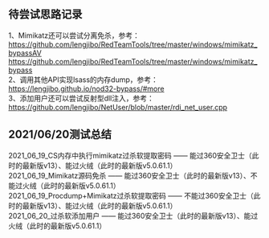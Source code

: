 ## 待尝试思路记录
1、Mimikatz还可以尝试分离免杀，参考：  
https://github.com/lengjibo/RedTeamTools/tree/master/windows/mimikatz_bypassAV  
https://github.com/lengjibo/RedTeamTools/tree/master/windows/mimikatz_bypass  
2、调用其他API实现lsass的内存dump，参考：  
https://lengjibo.github.io/nod32-bypass/#more  
3、添加用户还可以尝试反射型dll注入，参考：  
https://github.com/lengjibo/NetUser/blob/master/rdi_net_user.cpp

## 2021/06/20测试总结
2021_06_19_CS内存中执行mimikatz过杀软提取密码 —— 能过360安全卫士（此时的最新版v13）、能过火绒（此时的最新版v5.0.61.1）  
2021_06_19_Mimikatz源码免杀                  —— 能过360安全卫士（此时的最新版v13）、不能过火绒（此时的最新版v5.0.61.1）  
2021_06_19_Procdump+Mimikatz过杀软提取密码   —— 不能过360安全卫士（此时的最新版v13）、能过火绒（此时的最新版v5.0.61.1）  
2021_06_20_过杀软添加用户                    —— 能过360安全卫士（此时的最新版v13）、能过火绒（此时的最新版v5.0.61.1）
